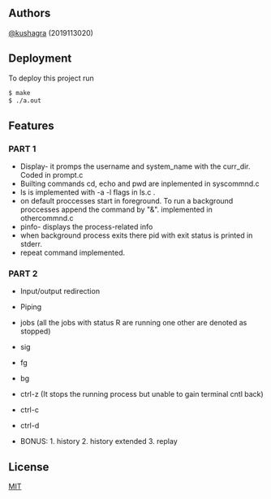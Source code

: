 ## Authors

[@kushagra](https://www.github.com/kushargs) (2019113020)

## Deployment

To deploy this project run

```bash
$ make
$ ./a.out
```

## Features

### PART 1

- Display- it promps the username and system_name with the curr_dir. Coded in prompt.c
- Builting commands cd, echo and pwd are inplemented in syscommnd.c
- ls is implemented with -a -l flags in ls.c .
- on default proccesses start in foreground. To run a background proccesses append the command by "&". implemented in othercommnd.c
- pinfo- displays the process-related info
- when background process exits there pid with exit status is printed in stderr.
- repeat command implemented.

### PART 2

- Input/output redirection
- Piping
- jobs (all the jobs with status R are running one other are denoted as stopped)
- sig
- fg
- bg
- ctrl-z (It stops the running process but unable to gain terminal cntl back)
- ctrl-c
- ctrl-d

- BONUS: 1. history 2. history extended 3. replay

## License

[MIT](https://choosealicense.com/licenses/mit/)
